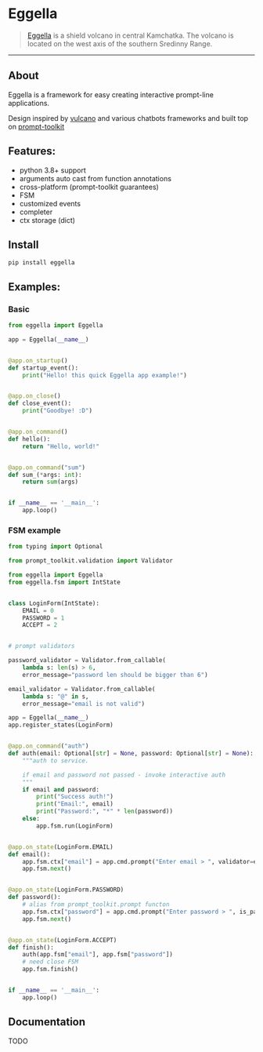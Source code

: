 # Eggella

> [Eggella](https://en.wikipedia.org/wiki/Eggella) is a shield volcano in central Kamchatka. 
> The volcano is located on the west axis of the southern Sredinny Range.

----
## About

Eggella is a framework for easy creating interactive prompt-line applications. 

Design inspired by [vulcano](https://github.com/dgarana/vulcano) and various chatbots frameworks 
and built top on [prompt-toolkit](https://github.com/prompt-toolkit/python-prompt-toolkit)

## Features:

- python 3.8+ support
- arguments auto cast from function annotations
- cross-platform (prompt-toolkit guarantees)
- FSM
- customized events
- completer
- ctx storage (dict)
## Install

`pip install eggella`

## Examples:

### Basic

```python
from eggella import Eggella

app = Eggella(__name__)


@app.on_startup()
def startup_event():
    print("Hello! this quick Eggella app example!")


@app.on_close()
def close_event():
    print("Goodbye! :D")


@app.on_command()
def hello():
    return "Hello, world!"


@app.on_command("sum")
def sum_(*args: int):
    return sum(args)


if __name__ == '__main__':
    app.loop()
```
### FSM example

```python
from typing import Optional

from prompt_toolkit.validation import Validator

from eggella import Eggella
from eggella.fsm import IntState


class LoginForm(IntState):
    EMAIL = 0
    PASSWORD = 1
    ACCEPT = 2


# prompt validators

password_validator = Validator.from_callable(
    lambda s: len(s) > 6,
    error_message="password len should be bigger than 6")

email_validator = Validator.from_callable(
    lambda s: "@" in s,
    error_message="email is not valid")

app = Eggella(__name__)
app.register_states(LoginForm)


@app.on_command("auth")
def auth(email: Optional[str] = None, password: Optional[str] = None):
    """auth to service.

    if email and password not passed - invoke interactive auth
    """
    if email and password:
        print("Success auth!")
        print("Email:", email)
        print("Password:", "*" * len(password))
    else:
        app.fsm.run(LoginForm)


@app.on_state(LoginForm.EMAIL)
def email():
    app.fsm.ctx["email"] = app.cmd.prompt("Enter email > ", validator=email_validator)
    app.fsm.next()


@app.on_state(LoginForm.PASSWORD)
def password():
    # alias from prompt_toolkit.prompt functon
    app.fsm.ctx["password"] = app.cmd.prompt("Enter password > ", is_password=True, validator=password_validator)
    app.fsm.next()


@app.on_state(LoginForm.ACCEPT)
def finish():
    auth(app.fsm["email"], app.fsm["password"])
    # need close FSM
    app.fsm.finish()


if __name__ == '__main__':
    app.loop()
```

## Documentation
TODO
